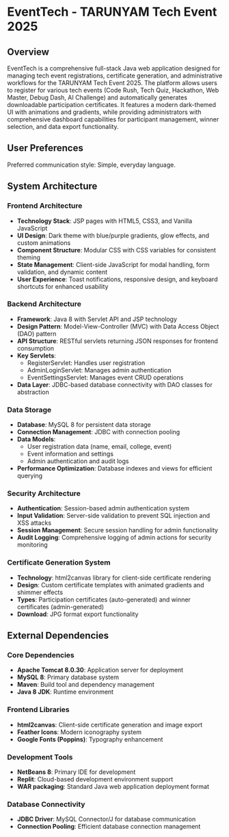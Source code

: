 # EventTech - TARUNYAM Tech Event 2025

## Overview

EventTech is a comprehensive full-stack Java web application designed for managing tech event registrations, certificate generation, and administrative workflows for the TARUNYAM Tech Event 2025. The platform allows users to register for various tech events (Code Rush, Tech Quiz, Hackathon, Web Master, Debug Dash, AI Challenge) and automatically generates downloadable participation certificates. It features a modern dark-themed UI with animations and gradients, while providing administrators with comprehensive dashboard capabilities for participant management, winner selection, and data export functionality.

## User Preferences

Preferred communication style: Simple, everyday language.

## System Architecture

### Frontend Architecture
- **Technology Stack**: JSP pages with HTML5, CSS3, and Vanilla JavaScript
- **UI Design**: Dark theme with blue/purple gradients, glow effects, and custom animations
- **Component Structure**: Modular CSS with CSS variables for consistent theming
- **State Management**: Client-side JavaScript for modal handling, form validation, and dynamic content
- **User Experience**: Toast notifications, responsive design, and keyboard shortcuts for enhanced usability

### Backend Architecture
- **Framework**: Java 8 with Servlet API and JSP technology
- **Design Pattern**: Model-View-Controller (MVC) with Data Access Object (DAO) pattern
- **API Structure**: RESTful servlets returning JSON responses for frontend consumption
- **Key Servlets**:
  - RegisterServlet: Handles user registration
  - AdminLoginServlet: Manages admin authentication
  - EventSettingsServlet: Manages event CRUD operations
- **Data Layer**: JDBC-based database connectivity with DAO classes for abstraction

### Data Storage
- **Database**: MySQL 8 for persistent data storage
- **Connection Management**: JDBC with connection pooling
- **Data Models**: 
  - User registration data (name, email, college, event)
  - Event information and settings
  - Admin authentication and audit logs
- **Performance Optimization**: Database indexes and views for efficient querying

### Security Architecture
- **Authentication**: Session-based admin authentication system
- **Input Validation**: Server-side validation to prevent SQL injection and XSS attacks
- **Session Management**: Secure session handling for admin functionality
- **Audit Logging**: Comprehensive logging of admin actions for security monitoring

### Certificate Generation System
- **Technology**: html2canvas library for client-side certificate rendering
- **Design**: Custom certificate templates with animated gradients and shimmer effects
- **Types**: Participation certificates (auto-generated) and winner certificates (admin-generated)
- **Download**: JPG format export functionality

## External Dependencies

### Core Dependencies
- **Apache Tomcat 8.0.30**: Application server for deployment
- **MySQL 8**: Primary database system
- **Maven**: Build tool and dependency management
- **Java 8 JDK**: Runtime environment

### Frontend Libraries
- **html2canvas**: Client-side certificate generation and image export
- **Feather Icons**: Modern iconography system
- **Google Fonts (Poppins)**: Typography enhancement

### Development Tools
- **NetBeans 8**: Primary IDE for development
- **Replit**: Cloud-based development environment support
- **WAR packaging**: Standard Java web application deployment format

### Database Connectivity
- **JDBC Driver**: MySQL Connector/J for database communication
- **Connection Pooling**: Efficient database connection management